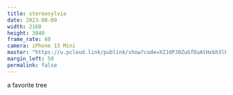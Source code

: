 ```yaml
---
title: stereosylvia
date: 2023-08-09
width: 2160
height: 3840
frame_rate: 60
camera: iPhone 13 Mini
master: "https://u.pcloud.link/publink/show?code=XZJdPJ0ZuGfDuAtHxbh3lbNDpryPdHRTgYzX"
margin_left: 50
permalink: false
---
```

a favorite tree